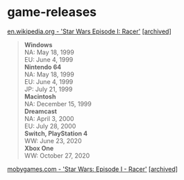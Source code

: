 # game-releases

[en.wikipedia.org - 'Star Wars Episode I: Racer'](https://en.wikipedia.org/wiki/Star_Wars_Episode_I:_Racer)
[[archived]](https://web.archive.org/web/20240607221029/https://en.wikipedia.org/wiki/Star_Wars_Episode_I:_Racer)

> **Windows**  
> NA: May 18, 1999  
> EU: June 4, 1999  
> **Nintendo 64**  
> NA: May 18, 1999  
> EU: June 4, 1999  
> JP: July 21, 1999  
> **Macintosh**  
> NA: December 15, 1999  
> **Dreamcast**  
> NA: April 3, 2000  
> EU: July 28, 2000  
> **Switch, PlayStation 4**  
> WW: June 23, 2020  
> **Xbox One**  
> WW: October 27, 2020  

[mobygames.com - 'Star Wars: Episode I - Racer'](https://www.mobygames.com/game/276/star-wars-episode-i-racer/releases/)
[[archived]](https://web.archive.org/web/20240607221210/https://www.mobygames.com/game/276/star-wars-episode-i-racer/releases/)
